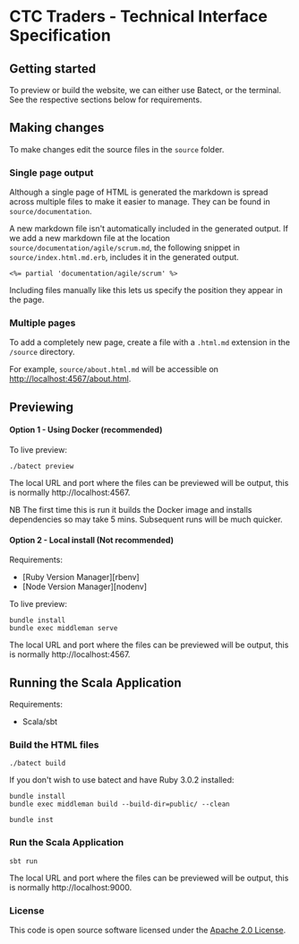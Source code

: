 # CTC Traders - Technical Interface Specification

## Getting started

To preview or build the website, we can either use Batect, or the terminal. See the
respective sections below for requirements.

## Making changes

To make changes edit the source files in the `source` folder.

### Single page output

Although a single page of HTML is generated the markdown is spread across
multiple files to make it easier to manage. They can be found in
`source/documentation`.

A new markdown file isn't automatically included in the generated output. If we
add a new markdown file at the location `source/documentation/agile/scrum.md`,
the following snippet in `source/index.html.md.erb`, includes it in the
generated output.

```
<%= partial 'documentation/agile/scrum' %>
```

Including files manually like this lets us specify the position they appear in
the page.

### Multiple pages

To add a completely new page, create a file with a `.html.md` extension in the `/source` directory.

For example, `source/about.html.md` will be accessible on <http://localhost:4567/about.html>.

## Previewing

#### Option 1 - Using Docker (recommended)

To live preview:
```
./batect preview
```
The local URL and port where the files can be previewed will be output, this is normally http://localhost:4567.

NB The first time this is run it builds the Docker image and installs dependencies so may take 5 mins.
Subsequent runs will be much quicker.

#### Option 2 - Local install (Not recommended)

Requirements:
* [Ruby Version Manager][rbenv]
* [Node Version Manager][nodenv]

To live preview:
```
bundle install
bundle exec middleman serve
```
The local URL and port where the files can be previewed will be output, this is normally http://localhost:4567.

## Running the Scala Application

Requirements:
* Scala/sbt

### Build the HTML files
```
./batect build
```

If you don't wish to use batect and have Ruby 3.0.2 installed:
```
bundle install
bundle exec middleman build --build-dir=public/ --clean
```

`bundle inst`

### Run the Scala Application
```
sbt run
```

The local URL and port where the files can be previewed will be output, this is normally http://localhost:9000.


### License

This code is open source software licensed under the [Apache 2.0 License]("http://www.apache.org/licenses/LICENSE-2.0.html").
